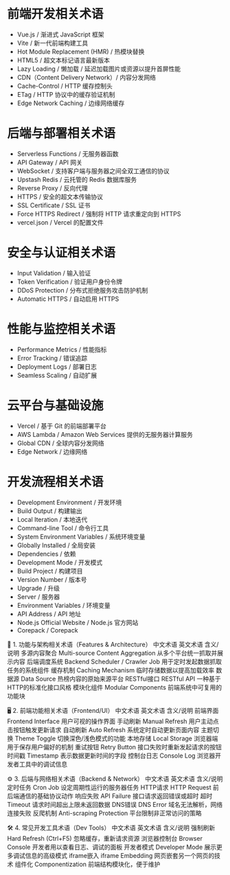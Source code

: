 # 前端开发相关术语

- Vue.js / 渐进式 JavaScript 框架
- Vite / 新一代前端构建工具
- Hot Module Replacement (HMR) / 热模块替换
- HTML5 / 超文本标记语言最新版本
- Lazy Loading / 懒加载 / 延迟加载图片或资源以提升首屏性能
- CDN（Content Delivery Network）/ 内容分发网络
- Cache-Control / HTTP 缓存控制头
- ETag / HTTP 协议中的缓存验证机制
- Edge Network Caching / 边缘网络缓存

# 后端与部署相关术语

- Serverless Functions / 无服务器函数
- API Gateway / API 网关
- WebSocket / 支持客户端与服务器之间全双工通信的协议
- Upstash Redis / 云托管的 Redis 数据库服务
- Reverse Proxy / 反向代理
- HTTPS / 安全的超文本传输协议
- SSL Certificate / SSL 证书
- Force HTTPS Redirect / 强制将 HTTP 请求重定向到 HTTPS
- vercel.json / Vercel 的配置文件

# 安全与认证相关术语

- Input Validation / 输入验证
- Token Verification / 验证用户身份令牌
- DDoS Protection / 分布式拒绝服务攻击防护机制
- Automatic HTTPS / 自动启用 HTTPS

# 性能与监控相关术语

- Performance Metrics / 性能指标
- Error Tracking / 错误追踪
- Deployment Logs / 部署日志
- Seamless Scaling / 自动扩展

# 云平台与基础设施

- Vercel / 基于 Git 的前端部署平台
- AWS Lambda / Amazon Web Services 提供的无服务器计算服务
- Global CDN / 全球内容分发网络
- Edge Network / 边缘网络

# 开发流程相关术语

- Development Environment / 开发环境
- Build Output / 构建输出
- Local Iteration / 本地迭代
- Command-line Tool / 命令行工具
- System Environment Variables / 系统环境变量
- Globally Installed / 全局安装
- Dependencies / 依赖
- Development Mode / 开发模式
- Build Project / 构建项目
- Version Number / 版本号
- Upgrade / 升级
- Server / 服务器
- Environment Variables / 环境变量
- API Address / API 地址
- Node.js Official Website / Node.js 官方网站
- Corepack / Corepack

<!-- by 程俊豪 -->
🧠 1. 功能与架构相关术语（Features & Architecture）
中文术语	英文术语	含义/说明
多源内容聚合	Multi-source Content Aggregation	从多个平台统一抓取并展示内容
后端调度系统	Backend Scheduler / Crawler Job	用于定时发起数据抓取任务的系统组件
缓存机制	Caching Mechanism	临时存储数据以提高加载效率
数据源	Data Source	热榜内容的原始来源平台
RESTful接口	RESTful API	一种基于HTTP的标准化接口风格
模块化组件	Modular Components	前端系统中可复用的功能块

🖥️ 2. 前端功能相关术语（Frontend/UI）
中文术语	英文术语	含义/说明
前端界面	Frontend Interface	用户可视的操作界面
手动刷新	Manual Refresh	用户主动点击按钮触发更新请求
自动刷新	Auto Refresh	系统定时自动更新页面内容
主题切换	Theme Toggle	切换深色/浅色模式的功能
本地存储	Local Storage	浏览器端用于保存用户偏好的机制
重试按钮	Retry Button	接口失败时重新发起请求的按钮
时间戳	Timestamp	表示数据更新时间的字段
控制台日志	Console Log	浏览器开发者工具中的调试信息

⚙️ 3. 后端与网络相关术语（Backend & Network）
中文术语	英文术语	含义/说明
定时任务	Cron Job	设定周期性运行的服务器任务
HTTP请求	HTTP Request	前后端通信的基础协议动作
响应失败	API Failure	接口请求返回错误或超时
超时	Timeout	请求时间超出上限未返回数据
DNS错误	DNS Error	域名无法解析，网络连接失败
反爬机制	Anti-scraping Protection	平台限制非正常访问的策略

🛠️ 4. 常见开发工具术语（Dev Tools）
中文术语	英文术语	含义/说明
强制刷新	Hard Refresh (Ctrl+F5)	忽略缓存，重新请求资源
浏览器控制台	Browser Console	开发者用以查看日志、调试的面板
开发者模式	Developer Mode	展示更多调试信息的高级模式
iframe嵌入	iframe Embedding	网页嵌套另一个网页的技术
组件化	Componentization	前端结构模块化，便于维护
<!-- by 程俊豪 -->

